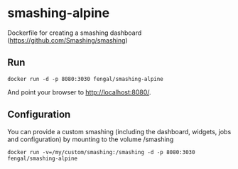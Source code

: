 # smashing-alpine
Dockerfile for creating a smashing dashboard (https://github.com/Smashing/smashing)

## Run
```docker run -d -p 8080:3030 fengal/smashing-alpine```

And point your browser to [http://localhost:8080/](http://localhost:8080/).


## Configuration
You can provide a custom smashing (including the dashboard, widgets, jobs and configuration) by mounting to the volume /smashing


```docker run -v=/my/custom/smashing:/smashing -d -p 8080:3030 fengal/smashing-alpine```
